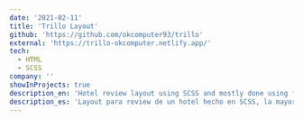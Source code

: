 ```yaml
---
date: '2021-02-11'
title: 'Trillo Layout'
github: 'https://github.com/okcomputer93/trillo'
external: 'https://trillo-okcomputer.netlify.app/'
tech:
  - HTML
  - SCSS
company: ''
showInProjects: true
description_en: 'Hotel review layout using SCSS and mostly done using flex.'
description_es: 'Layout para review de un hotel hecho en SCSS, la mayoría del diseño está hecho usando flex.'
---
```

